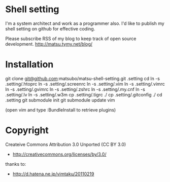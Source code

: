 # Shell setting

I'm a system architect and work as a programmer also. I'd like to publish my shell setting on github for effective coding.

Please subscribe RSS of my blog to keep track of open source development.
http://matsu.tymy.net/blog/


# Installation

 git clone git@github.com:matsubo/matsu-shell-setting.git .setting
 cd
 ln -s .setting/.htoprc
 ln -s .setting/.screenrc
 ln -s .setting/.vim
 ln -s .setting/.vimrc
 ln -s .setting/.gvimrc
 ln -s .setting/.zshrc
 ln -s .setting/.my.cnf
 ln -s .setting/.lv
 ln -s .setting/.w3m
 cp .setting/.tigrc ./
 cp .setting/.gitconfig ./
 cd .setting
 git submodule init
 git submodule update
 vim

(open vim and type :BundleInstall to retrieve plugins)


# Copyright

Createive Commons Attribution 3.0 Unported (CC BY 3.0)
* http://creativecommons.org/licenses/by/3.0/


thanks to:
* http://d.hatena.ne.jp/vimtaku/20110219




